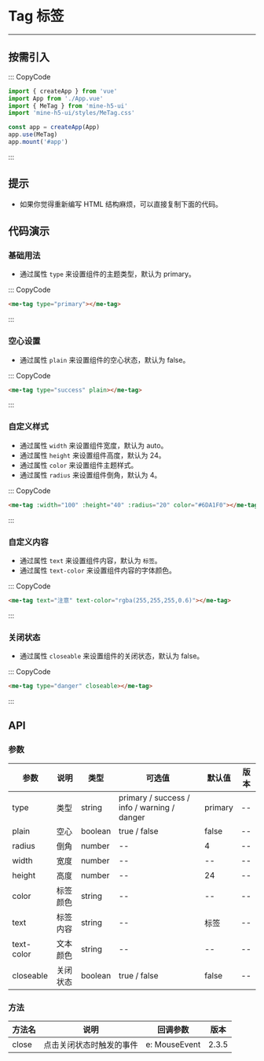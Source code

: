 # Tag 标签

---

## 按需引入

::: CopyCode

```js
import { createApp } from 'vue'
import App from './App.vue'
import { MeTag } from 'mine-h5-ui'
import 'mine-h5-ui/styles/MeTag.css'

const app = createApp(App)
app.use(MeTag)
app.mount('#app')
```

:::

## 提示

- 如果你觉得重新编写 HTML 结构麻烦，可以直接复制下面的代码。

## 代码演示

### 基础用法

- 通过属性 `type` 来设置组件的主题类型，默认为 primary。

::: CopyCode

```html
<me-tag type="primary"></me-tag>
```

:::

### 空心设置

- 通过属性 `plain` 来设置组件的空心状态，默认为 false。

::: CopyCode

```html
<me-tag type="success" plain></me-tag>
```

:::

### 自定义样式

- 通过属性 `width` 来设置组件宽度，默认为 auto。
- 通过属性 `height` 来设置组件高度，默认为 24。
- 通过属性 `color` 来设置组件主题样式。
- 通过属性 `radius` 来设置组件倒角，默认为 4。

::: CopyCode

```html
<me-tag :width="100" :height="40" :radius="20" color="#6DA1F0"></me-tag>
```

:::

### 自定义内容

- 通过属性 `text` 来设置组件内容，默认为 `标签`。
- 通过属性 `text-color` 来设置组件内容的字体颜色。

::: CopyCode

```html
<me-tag text="注意" text-color="rgba(255,255,255,0.6)"></me-tag>
```

:::

### 关闭状态

- 通过属性 `closeable` 来设置组件的关闭状态，默认为 false。

::: CopyCode

```html
<me-tag type="danger" closeable></me-tag>
```

:::

## API

### 参数

| 参数       | 说明     | 类型    | 可选值                                      | 默认值  | 版本 |
| ---------- | -------- | ------- | ------------------------------------------- | ------- | ---- |
| type       | 类型     | string  | primary / success / info / warning / danger | primary | --   |
| plain      | 空心     | boolean | true / false                                | false   | --   |
| radius     | 倒角     | number  | --                                          | 4       | --   |
| width      | 宽度     | number  | --                                          | --      | --   |
| height     | 高度     | number  | --                                          | 24      | --   |
| color      | 标签颜色 | string  | --                                          | --      | --   |
| text       | 标签内容 | string  | --                                          | 标签    | --   |
| text-color | 文本颜色 | string  | --                                          | --      | --   |
| closeable  | 关闭状态 | boolean | true / false                                | false   | --   |

### 方法

| 方法名 | 说明                     | 回调参数      | 版本  |
| ------ | ------------------------ | ------------- | ----- |
| close  | 点击关闭状态时触发的事件 | e: MouseEvent | 2.3.5 |
